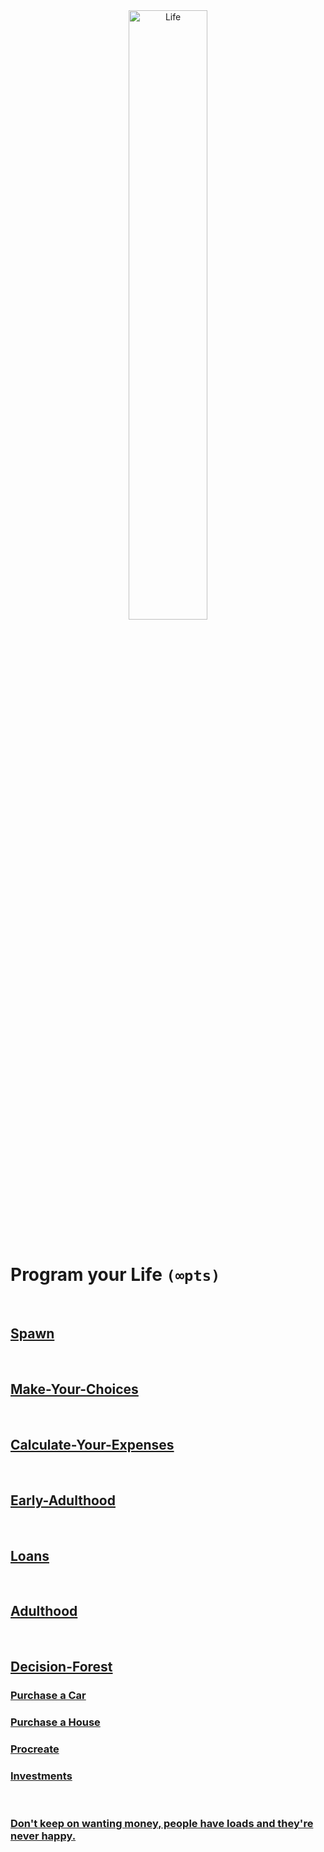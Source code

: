 <div style="text-align:center">
        <img    src="https://qph.fs.quoracdn.net/main-qimg-ae0a2ce4aec587462504183c6b8af811"
                title="Life" 
                width="50%" 
                height="50%" />
</div>

<br>

# Program your Life `(∞pts)`

<br>

## [Spawn](/../../tree/main/Projects/Program-Your-Life/Spawn.md)

<br>

## [Make-Your-Choices](/../../tree/main/Projects/Program-Your-Life/Make-Your-Choices.md)


<br>


## [Calculate-Your-Expenses](/../../tree/main/Projects/Program-Your-Life/Calculate-Your-Expenses.md)

<br>

## [Early-Adulthood](/../../tree/main/Projects/Program-Your-Life/Early-Adulthood.md)

<br>

## [Loans](/../../tree/main/Projects/Program-Your-Life/Loans.md)

<br>

## [Adulthood](/../../tree/main/Projects/Program-Your-Life/Adulthood.md)

<br>

## [Decision-Forest](/../../tree/main/Projects/Program-Your-Life/Decision-Forest.md)

### [Purchase a Car](/../../tree/main/Projects/Program-Your-Life/Vehicle.md)

### [Purchase a House](/../../tree/main/Projects/Program-Your-Life/House.md)

### [Procreate](/../../tree/main/Projects/Program-Your-Life/Procreate.md)

### [Investments](/../../tree/main/Projects/Program-Your-Life/Investments.md)

<br>

### [Don't keep on wanting money, people have loads and they're never happy.](https://www.youtube.com/watch?v=-sNWKbnaFkg&list=RD-sNWKbnaFkg)